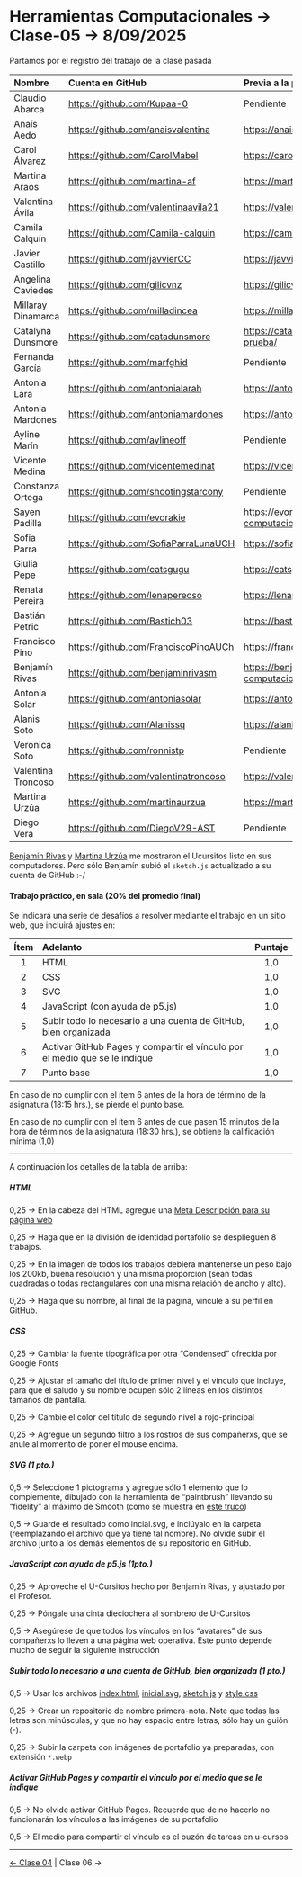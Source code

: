 # Herramientas Computacionales → Clase-05 → 8/09/2025

Partamos por el registro del trabajo de la clase pasada

|	Nombre	|	Cuenta en GitHub	|	Previa a la primera_nota	|
|	:---------------------------	|	:-------------------------------------	|	:-----------------------------------------------	
|	Claudio Abarca	|	https://github.com/Kupaa-0	|	Pendiente	|
|	Anaís Aedo	|	https://github.com/anaisvalentina	|	https://anaisvalentina.github.io/Previa-a-la-prueba/	|
|	Carol Álvarez	|	https://github.com/CarolMabel	|	https://carolmabel.github.io/clase3/	|
|	Martina Araos	|	https://github.com/martina-af	|	https://martina-af.github.io/clase-4/	|
|	Valentina Ávila	|	https://github.com/valentinaavila21	|	https://valentinaavila21.github.io/previa_a_la_prueba/	|
|	Camila Calquín	|	https://github.com/Camila-calquin	|	https://camila-calquin.github.io/Previa-trabajo-practico/	|
|	Javier Castillo	|	https://github.com/javvierCC	|	https://javviercc.github.io/Previa-a-la-prueba-mish/	|
|	Angelina Caviedes	|	https://github.com/gilicvnz	|	https://gilicvnz.github.io/Previa_a_la_prueba_/	|
|	Millaray Dinamarca	|	https://github.com/milladincea	|	https://milladincea.github.io/terceravencida/	|
|	Catalyna Dunsmore	|	https://github.com/catadunsmore	|	https://catadunsmore.github.io/clase-previa-a-la-prueba/	|
|	Fernanda García	|	https://github.com/marfghid	|	Pendiente	|
|	Antonia Lara	|	https://github.com/antonialarah	|	https://antonialarah.github.io/previa-a-la-prueba/	|
|	Antonia Mardones	|	https://github.com/antoniamardones	|	https://antoniamardones.github.io/previa-a-la-prueba/	|
|	Ayline Marín	|	https://github.com/aylineoff	|	Pendiente	|
|	Vicente Medina	|	https://github.com/vicentemedinat	|	https://vicentemedinat.github.io/previa-a-la-prueba/	|
|	Constanza Ortega	|	https://github.com/shootingstarcony	|	Pendiente	|
|	Sayen Padilla	|	https://github.com/evorakie	|	https://evorakie.github.io/04-herramientas-computacionales/	|
|	Sofia Parra	|	https://github.com/SofiaParraLunaUCH	|	https://sofiaparralunauch.github.io/clase4/	|
|	Giulia Pepe	|	https://github.com/catsgugu	|	https://catsgugu.github.io/Pre--Trabajo-Pr-ctico-jeje/	|
|	Renata Pereira	|	https://github.com/lenapereoso	|	https://lenapereoso.github.io/oli-3/	|
|	Bastián Petric	|	https://github.com/Bastich03	|	https://bastich03.github.io/Clase-01-09/	|
|	Francisco Pino	|	https://github.com/FranciscoPinoAUCh	|	https://franciscopinoauch.github.io/Clase-4-HC/	|
|	Benjamín Rivas	|	https://github.com/benjaminrivasm	|	https://benjaminrivasm.github.io/herramientas-computacionales/clase-04/	|
|	Antonia Solar	|	https://github.com/antoniasolar	|	https://antoniasolar.github.io/clase-4/	|
|	Alanis Soto	|	https://github.com/Alanissq	|	https://alanissq.github.io/herramientas_computacionales3/	|
|	Veronica Soto	|	https://github.com/ronnistp	|	Pendiente	|
|	Valentina Troncoso	|	https://github.com/valentinatroncoso	|	https://valentinatroncoso.github.io/previa-prueba/	|
|	Martina Urzúa	|	https://github.com/martinaurzua	|	https://martinaurzua.github.io/mi-tercera-vez/	|
|	Diego Vera	|	https://github.com/DiegoV29-AST	|	Pendiente	|

[Benjamín Rivas](https://benjaminrivasm.github.io/herramientas-computacionales/clase-04/) y [Martina Urzúa](https://martinaurzua.github.io/mi-tercera-vez/) me mostraron el Ucursitos listo en sus computadores. Pero sólo Benjamín subió el `sketch.js` actualizado a su cuenta de GitHub :-/

#### Trabajo práctico, en sala (20% del promedio final)

Se indicará una serie de desafíos a resolver mediante el trabajo en un sitio web, que incluirá ajustes en: 

| Ítem | Adelanto | Puntaje |
|:----:|:---------|:-------:|
| 1 | HTML | 1,0 |
| 2 | CSS | 1,0|
| 3 | SVG | 1,0 |
| 4 | JavaScript (con ayuda de p5.js) | 1,0 |
| 5 | Subir todo lo necesario a una cuenta de GitHub, bien organizada | 1,0 |
| 6 | Activar GitHub Pages y compartir el vínculo por el medio que se le indique | 1,0 |
| 7 | Punto base | 1,0 |

En caso de no cumplir con el ítem 6 antes de la hora de término de la asignatura (18:15 hrs.), se pierde el punto base. 

En caso de no cumplir con el ítem 6 antes de que pasen 15 minutos de la hora de términos de la asignatura (18:30 hrs.), se obtiene la calificación mínima (1,0)

- - - - - - - - - - 

A continuación los detalles de la tabla de arriba:

##### HTML

0,25 → En la cabeza del HTML agregue una [Meta Descripción para su página web](https://es.semrush.com/blog/como-hacer-una-meta-descripcion-perfecta/)

0,25 → Haga que en la división de identidad portafolio se desplieguen 8 trabajos. 

0,25 → En la imagen de todos los trabajos debiera mantenerse un peso bajo los 200kb, buena resolución y una misma proporción (sean todas cuadradas o todas rectangulares con una misma relación de ancho y alto).

0,25 → Haga que su nombre, al final de la página, vincule a su perfil en GitHub.

##### CSS

0,25 → Cambiar la fuente tipográfica por otra “Condensed” ofrecida por Google Fonts

0,25 → Ajustar el tamaño del título de primer nivel y el vínculo que incluye, para que el saludo y su nombre ocupen sólo 2 líneas en los distintos tamaños de pantalla.

0,25 → Cambie el color del título de segundo nivel a rojo-principal

0,25 → Agregue un segundo filtro a los rostros de sus compañerxs, que se anule al momento de poner el mouse encima. 

##### SVG (1 pto.)

0,5 → Seleccione 1 pictograma y agregue sólo 1 elemento que lo complemente, dibujado con la herramienta de “paintbrush” llevando su “fidelity” al máximo de Smooth (como se muestra en [este truco](https://www.instagram.com/reel/DNDrj7wAOIW/?igsh=MTNrem1yMmtjdGszOQ%3D%3D))

0,5 → Guarde el resultado como incial.svg, e inclúyalo en la carpeta (reemplazando el archivo que ya tiene tal nombre). No olvide subir el archivo junto a los demás elementos de su repositorio en GitHub.

##### JavaScript con ayuda de p5.js (1pto.)

0,25 → Aproveche el U-Cursitos hecho por Benjamín Rivas, y ajustado por el Profesor.

0,25 → Póngale una cinta dieciochera al sombrero de U-Cursitos

0,5 → Asegúrese de que todos los vínculos en los “avatares” de sus compañerxs lo lleven a una página web operativa. Este punto depende mucho de seguir la siguiente instrucción

##### Subir todo lo necesario a una cuenta de GitHub, bien organizada (1 pto.)

0,5 → Usar los archivos [index.html](https://github.com/profesorfaco/herramientas/blob/main/clase-05/index.html), [inicial.svg](https://github.com/profesorfaco/herramientas/blob/main/clase-05/inicial.svg), [sketch.js](https://github.com/profesorfaco/herramientas/blob/main/clase-05/sketch.js) y [style.css](https://github.com/profesorfaco/herramientas/blob/main/clase-05/style.css)

0,25 → Crear un repositorio de nombre primera-nota. Note que todas las letras son minúsculas, y que no hay espacio entre letras, sólo hay un guión (-).

0,25 → Subir la carpeta con imágenes de portafolio ya preparadas, con extensión `*.webp`

##### Activar GitHub Pages y compartir el vínculo por el medio que se le indique

0,5 → No olvide activar GitHub Pages. Recuerde que de no hacerlo no funcionarán los vínculos a las imágenes de su portafolio

0,5 → El medio para compartir el vínculo es el buzón de tareas en u-cursos

- - - - - - - -

[← Clase 04](https://github.com/profesorfaco/herramientas/tree/main/clase-04) | Clase 06 →
